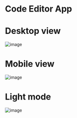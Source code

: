 # Code Editor App 
# Desktop view
![image](https://github.com/manasakarisiddappa/codeeditor/assets/48428277/6dbf955c-aa7a-4594-a0fb-c83d9858affc)

# Mobile view
![image](https://github.com/manasakarisiddappa/codeeditor/assets/48428277/7140550a-99a7-43fc-9ef9-48c9b6d5906a)


# Light mode
![image](https://github.com/manasakarisiddappa/codeeditor/assets/48428277/70ecd52a-8cd2-406e-9e1d-29c300cde1e0)
